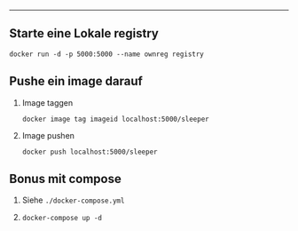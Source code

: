 ****

## Starte eine Lokale registry

`docker run -d -p 5000:5000 --name ownreg registry`

## Pushe ein image darauf

1. Image taggen
   
   `docker image tag imageid localhost:5000/sleeper`

2. Image pushen
   
   `docker push localhost:5000/sleeper`

## Bonus mit compose

1. Siehe `./docker-compose.yml`

2. `docker-compose up -d`
